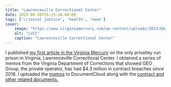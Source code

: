 ```yaml
---
title: "Lawrenceville Correctional Center"
date: 2023-04-26T15:23:14-04:00
tags: ['criminal justice', 'health', 'news']
cover:
    image: "https://www.virginiamercury.com/wp-content/uploads/2023/04/Lawrenceville_prison_JWC-1024x658.jpg"
    alt: "LVCC"
    caption: "Lawrenceville Correctional Center"
---
```


I published [my first article in the Virginia Mercury](https://www.virginiamercury.com/2023/04/26/virginia-considers-private-prison-contract-renewal-despite-4-3-million-in-breaches/) on the only privatley run prison in Virginia, Lawrenceville Correctional Center. I obtained a series of memos from the Virginia Department of Corrections that showed GEO Group, the private operator, has had $4.3 million in contract breaches since 2018. I uploaded the [memos](https://www.documentcloud.org/projects/lawrenceville-correctional-center-212905/) to DocumentCloud along with the [contract and other related documents.](https://www.documentcloud.org/projects/lawrenceville-correctional-center-contract-documents-212906/)